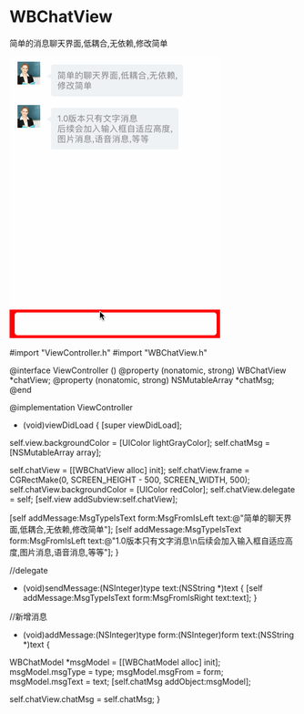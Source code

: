 # WBChatView
简单的消息聊天界面,低耦合,无依赖,修改简单

![WBChatView](https://raw.githubusercontent.com/DYLAN-LWB/WBChatView/master/demo.gif)

#import "ViewController.h"
#import "WBChatView.h"

@interface ViewController () <WBChatViewDelegate>
@property (nonatomic, strong) WBChatView *chatView;
@property (nonatomic, strong) NSMutableArray *chatMsg;
@end

@implementation ViewController

- (void)viewDidLoad {
[super viewDidLoad];

self.view.backgroundColor = [UIColor lightGrayColor];
self.chatMsg = [NSMutableArray array];

self.chatView = [[WBChatView alloc] init];
self.chatView.frame = CGRectMake(0, SCREEN_HEIGHT - 500, SCREEN_WIDTH, 500);
self.chatView.backgroundColor = [UIColor redColor];
self.chatView.delegate = self;
[self.view addSubview:self.chatView];

[self addMessage:MsgTypeIsText form:MsgFromIsLeft text:@"简单的聊天界面,低耦合,无依赖,修改简单"];
[self addMessage:MsgTypeIsText form:MsgFromIsLeft text:@"1.0版本只有文字消息\n后续会加入输入框自适应高度,图片消息,语音消息,等等"];
}

//delegate
- (void)sendMessage:(NSInteger)type text:(NSString *)text {
[self addMessage:MsgTypeIsText form:MsgFromIsRight text:text];
}

//新增消息
- (void)addMessage:(NSInteger)type form:(NSInteger)form text:(NSString *)text {

WBChatModel *msgModel = [[WBChatModel alloc] init];
msgModel.msgType = type;
msgModel.msgFrom = form;
msgModel.msgText = text;
[self.chatMsg addObject:msgModel];

self.chatView.chatMsg = self.chatMsg;
}
